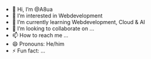 - 👋 Hi, I’m @A8ua
- 👀 I’m interested in Webdevelopment
- 🌱 I’m currently learning Webdevelopment, Cloud & AI
- 💞️ I’m looking to collaborate on ...
- 📫 How to reach me ...
- 😄 Pronouns: He/him
- ⚡ Fun fact: ...

<!---
A8ua/A8ua is a ✨ special ✨ repository because its `README.md` (this file) appears on your GitHub profile.
You can click the Preview link to take a look at your changes.
--->
